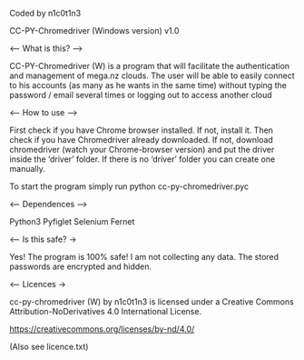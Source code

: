 Coded by n1c0t1n3

CC-PY-Chromedriver (Windows version) v1.0

<-- What is this? -->

CC-PY-Chromedriver (W) is a program that will facilitate the authentication and management of mega.nz clouds. The user will be able to easily connect to his accounts (as many as he wants in the same time) without typing the password / email several times or logging out to access another cloud

<-- How to use -->

First check if you have Chrome browser installed. If not, install it. Then check if you have Chromedriver already downloaded. If not, download chromedriver (watch your Chrome-browser version) and put the driver inside the ‘driver’ folder. If there is no ‘driver’ folder you can create one manually.

To start the program simply run python cc-py-chromedriver.pyc

<-- Dependences -->

Python3 Pyfiglet Selenium Fernet

<-- Is this safe? →

Yes! The program is 100% safe! I am not collecting any data. The stored passwords are encrypted and hidden.

<-- Licences →

cc-py-chromedriver (W) by n1c0t1n3 is licensed under a Creative Commons Attribution-NoDerivatives 4.0 International License.

https://creativecommons.org/licenses/by-nd/4.0/

(Also see licence.txt)